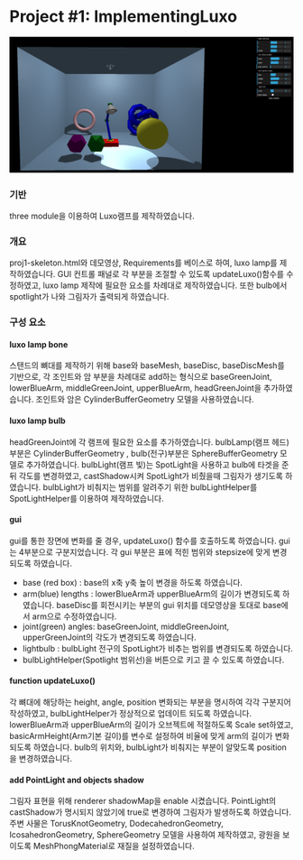 # Project #1: ImplementingLuxo



![luxo](https://github.com/LittleSamakFox/luxo_threejs/blob/main/luxo.png?raw=true)



### 기반

three module을 이용하여 Luxo램프를 제작하였습니다.



### 개요

proj1-skeleton.html와 데모영상, Requirements를 베이스로 하여, luxo lamp를 제작하였습니다.
GUI 컨트롤 패널로 각 부분을 조절할 수 있도록 updateLuxo()함수를 수정하였고,
luxo lamp 제작에 필요한 요소를 차례대로 제작하였습니다.
또한 bulb에서 spotlight가 나와 그림자가 출력되게 하였습니다.



### 구성 요소

#### luxo lamp bone

스탠드의 뼈대를 제작하기 위해 base와 baseMesh, baseDisc, baseDiscMesh를 기반으로,
각 조인트와 암 부분을 차례대로 add하는 형식으로  baseGreenJoint, lowerBlueArm, middleGreenJoint, upperBlueArm, headGreenJoint을 추가하였습니다.
조인트와 암은 CylinderBufferGeometry 모델을 사용하였습니다.

#### luxo lamp bulb

headGreenJoint에 각 램프에 필요한 요소를 추가하였습니다.
bulbLamp(램프 헤드)부분은 CylinderBufferGeometry , bulb(전구)부분은 SphereBufferGeometry 모델로 추가하였습니다.
bulbLight(램프 빛)는 SpotLight을 사용하고 bulb에 타겟을 준 뒤 각도를 변경하였고, castShadow시켜 SpotLight가 비췄을때 그림자가 생기도록 하였습니다.
bulbLight가 비춰지는 범위를 알려주기 위한 bulbLightHelper를 SpotLightHelper를 이용하여 제작하였습니다.

#### gui

gui를 통한 장면에 변화를 줄 경우, updateLuxo() 함수를 호출하도록 하였습니다.
gui는 4부분으로 구분지었습니다. 각 gui 부분은 표에 적힌 범위와 stepsize에 맞게 변경되도록 하였습니다.

- base (red box) : base의 x축 y축 높이 변경을 하도록 하였습니다.
- arm(blue) lengths : lowerBlueArm과 upperBlueArm의 길이가 변경되도록 하였습니다.
  baseDisc를 회전시키는 부분의 gui 위치를 데모영상을 토대로 base에서 arm으로 수정하였습니다.
- joint(green) angles: baseGreenJoint, middleGreenJoint, upperGreenJoint의 각도가 변경되도록 하였습니다.
- lightbulb : bulbLight 전구의 SpotLight가 비추는 범위를 변경되도록 하였습니다.
- bulbLightHelper(Spotlight 범위선)을 버튼으로 키고 끌 수 있도록 하였습니다.

#### function updateLuxo()

각 뼈대에 해당하는 height, angle, position 변화되는 부분을 명시하여 각각 구분지어 작성하였고, bulbLightHelper가 정상적으로 업데이트 되도록 하였습니다.
lowerBlueArm과 upperBlueArm의 길이가 오브젝트에 적절하도록 Scale set하였고,
basicArmHeight(Arm기본 길이)를 변수로 설정하여 비율에 맞게 arm의 길이가 변화되도록 하였습니다.
bulb의 위치와, bulbLight가 비춰지는 부분이 알맞도록 position을 변경하였습니다.

#### add PointLight and objects shadow

그림자 표현을 위해 renderer shadowMap을 enable 시켰습니다.
PointLight의 castShadow가 명시되지 않았기에 true로 변경하여 그림자가 발생하도록 하였습니다.
주변 사물은 TorusKnotGeometry, DodecahedronGeometry, IcosahedronGeometry, SphereGeometry 모델을 사용하여 제작하였고, 광원을 보이도록 MeshPhongMaterial로 재질을 설정하였습니다.